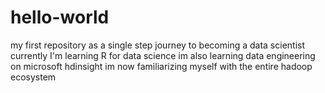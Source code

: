 # hello-world
my first repository as a single step journey to becoming a data scientist
currently I'm learning R for data science
im also learning data engineering on microsoft hdinsight
im now familiarizing myself with the entire hadoop ecosystem
